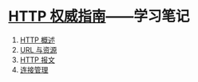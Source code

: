 # [HTTP 权威指南](https://book.douban.com/subject/10746113/)——学习笔记
1. [HTTP 概述](1.md)
2. [URL 与资源](2.md)
3. [HTTP 报文](3.md)
4. [连接管理](4.md)
